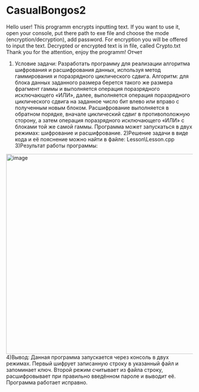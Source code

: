 # CasualBongos2
Hello user! This programm encrypts inputting text. 
If you want to use it, open your console, put there path to exe file and choose the mode (encryption/decryption), add password.
For encryption you will be offered to input the text.
Decrypted or encrypted text is in file, called Crypto.txt
Thank you for the attention, enjoy the programm!
Отчет
1) Условие задачи:
Разработать программу для реализации алгоритма шифрования и расшифрования данных,
используя метод гаммирования и поразрядного циклического сдвига. Алгоритм: для блока
данных заданного размера берется такого же размера фрагмент гаммы и выполняется
операция поразрядного исключающего «ИЛИ», далее, выполняется операция поразрядного
циклического сдвига на заданное число бит влево или вправо с полученным новым блоком.
Расшифрование выполняется в обратном порядке, вначале циклический сдвиг в
противоположную сторону, а затем операция поразрядного исключающего «ИЛИ» с блоками
той же самой гаммы. Программа может запускаться в двух режимах: шифрование и
расшифрование.
2)Решение задачи в виде кода и её пояснение можно найти в файле:
Lesson\Lesson.cpp
3)Результат работы программы:
<img width="539" alt="image" src="https://user-images.githubusercontent.com/112816261/206874831-429ef4d1-7798-4f4c-815b-eb51c83e948f.png">
4)Вывод:
Данная программа запускается через консоль в двух режимах. Первый шифрует
записанную строку в указанный файл и запоминает ключ. Второй режим считывает из файла
строку, расшифровывает при правильно введённом пароле и выводит её. Программа
работает исправно.
